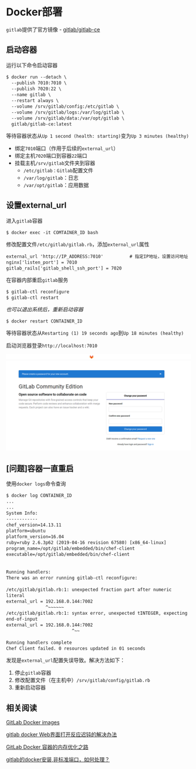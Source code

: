
# Docker部署

`gitlab`提供了官方镜像 - [gitlab/gitlab-ce](https://hub.docker.com/r/gitlab/gitlab-ce/)

## 启动容器

运行以下命令启动容器

```
$ docker run --detach \
  --publish 7010:7010 \
  --publish 7020:22 \
  --name gitlab \
  --restart always \
  --volume /srv/gitlab/config:/etc/gitlab \
  --volume /srv/gitlab/logs:/var/log/gitlab \
  --volume /srv/gitlab/data:/var/opt/gitlab \
  gitlab/gitlab-ce:latest
```

等待容器状态从`Up 1 second (health: starting)`变为`Up 3 minutes (healthy)`

* 绑定`7010`端口（作用于后续的`external_url`）
* 绑定主机`7020`端口到容器`22`端口
* 挂载主机`/srv/gitlab`文件夹到容器
    - `/etc/gitlab：Gitlab`配置文件
    - `/var/log/gitlab`：日志
    - `/var/opt/gitlab`：应用数据

## 设置external_url

进入`gitlab`容器

```
$ docker exec -it COMTAINER_ID bash
```

修改配置文件`/etc/gitlab/gitlab.rb`，添加`external_url`属性

```
external_url 'http://IP_ADDRESS:7010'          # 指定IP地址，设置访问地址
nginx['listen_port'] = 7010
gitlab_rails['gitlab_shell_ssh_port'] = 7020
```

在容器内部重启`gitlab`服务

```
$ gitlab-ctl reconfigure
$ gitlab-ctl restart
```

*也可以退出系统后，重新启动容器*

```
$ docker restart CONTAINER_ID
```

等待容器状态从`Restarting (1) 19 seconds ago`到`Up 18 minutes (healthy)`

启动浏览器登录`http://localhost:7010`

![](./imgs/gitlab-docker-start.png)

## [问题]容器一直重启

使用`docker logs`命令查询

```
$ docker log CONTAINER_ID
...
...
System Info:
------------
chef_version=14.13.11
platform=ubuntu
platform_version=16.04
ruby=ruby 2.6.3p62 (2019-04-16 revision 67580) [x86_64-linux]
program_name=/opt/gitlab/embedded/bin/chef-client
executable=/opt/gitlab/embedded/bin/chef-client


Running handlers:
There was an error running gitlab-ctl reconfigure:

/etc/gitlab/gitlab.rb:1: unexpected fraction part after numeric literal
external_url = 192.168.0.144:7002
               ^~~~~~~
/etc/gitlab/gitlab.rb:1: syntax error, unexpected tINTEGER, expecting end-of-input
external_url = 192.168.0.144:7002
                         ^~~

Running handlers complete
Chef Client failed. 0 resources updated in 01 seconds
```

发现是`external_url`配置失误导致。解决方法如下：

1. 停止`gitlab`容器
2. 修改配置文件（在主机中）`/srv/gitlab/config/gitlab.rb`
3. 重新启动容器

## 相关阅读

[GitLab Docker images](https://docs.gitlab.com/omnibus/docker/)

[gitlab docker Web界面打开反应迟钝的解决办法](https://blog.csdn.net/happyfreeangel/article/details/88653846)

[GitLab Docker 容器的内存优化之路](https://www.imooc.com/article/48668)

[gitlab的docker安装,非标准端口，如何处理？](https://www.cnblogs.com/aguncn/p/10336175.html)
